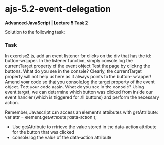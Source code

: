 # ajs-5.2-event-delegation
**Advanced JavaScript | Lecture 5 Task 2**

Solution to the following task:

### Task

In exercise2.js, add an event listener for clicks on the div that has the id: button-wrapper.
In the listener function, simply console.log the currentTarget property of the event object
Test the page by clicking the buttons. What do you see in the console?
Clearly, the currentTarget property will not help us here as it always points to the button- wrapper!
Amend your code so that you console.log the target property of the event object. Test your code again. What do you see in the console?
Using event.target, we can determine which button was clicked from inside our event handler (which is triggered for all buttons) and perform the necessary action.


Remember, Javascript can access an element’s attributes with getAttribute: var attr = element.getAttribute('data-action');
- Use getAttribute to retrieve the value stored in the data-action attribute for the button that was clicked
- console.log the value of the data-action attribute
